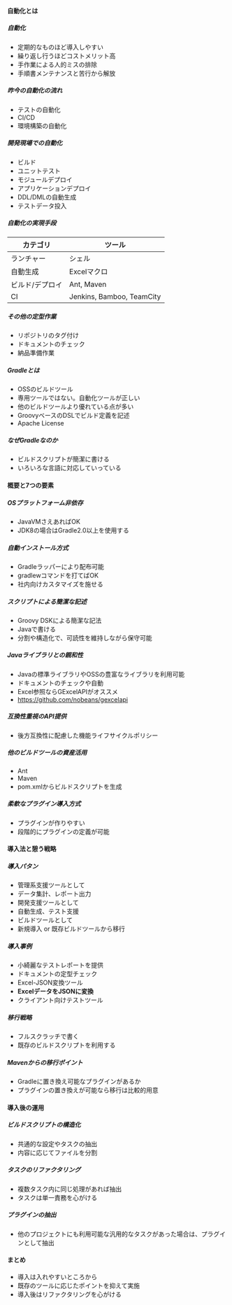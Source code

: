 #### 自動化とは

##### 自動化
* 定期的なものほど導入しやすい
* 繰り返し行うほどコストメリット高
* 手作業による人的ミスの排除
* 手順書メンテナンスと苦行から解放

##### 昨今の自動化の流れ
* テストの自動化
* CI/CD
* 環境構築の自動化

##### 開発現場での自動化
* ビルド
* ユニットテスト
* モジュールデプロイ
* アプリケーションデプロイ
* DDL/DMLの自動生成
* テストデータ投入

##### 自動化の実現手段
|カテゴリ|ツール|
|---|---|
|ランチャー|シェル|
|自動生成|Excelマクロ|
|ビルド/デプロイ|Ant, Maven|
|CI|Jenkins, Bamboo, TeamCity|

##### その他の定型作業
* リポジトリのタグ付け
* ドキュメントのチェック
* 納品準備作業

##### Gradleとは
* OSSのビルドツール
 * 専用ツールではない。自動化ツールが正しい
 * 他のビルドツールより優れている点が多い
* GroovyベースのDSLでビルド定義を記述
* Apache License

##### なぜGradleなのか
* ビルドスクリプトが簡潔に書ける
* いろいろな言語に対応していっている

#### 概要と7つの要素

##### OSプラットフォーム非依存
* JavaVMさえあればOK
* JDK8の場合はGradle2.0以上を使用する

##### 自動インストール方式
* Gradleラッパーにより配布可能
* gradlewコマンドを打てばOK
* 社内向けカスタマイズを施せる

##### スクリプトによる簡潔な記述
* Groovy DSKによる簡潔な記法
* Javaで書ける
* 分割や構造化で、可読性を維持しながら保守可能

##### Javaライブラリとの親和性
* Javaの標準ライブラリやOSSの豊富なライブラリを利用可能
* ドキュメントのチェックや自動
* Excel参照ならGExcelAPIがオススメ
 * https://github.com/nobeans/gexcelapi
 
 
##### 互換性重視のAPI提供
* 後方互換性に配慮した機能ライフサイクルポリシー

##### 他のビルドツールの資産活用
* Ant
* Maven
 * pom.xmlからビルドスクリプトを生成

##### 柔軟なプラグイン導入方式
* プラグインが作りやすい
* 段階的にプラグインの定義が可能

#### 導入法と憩う戦略

##### 導入パタン
* 管理系支援ツールとして
 * データ集計、レポート出力
* 開発支援ツールとして
 * 自動生成、テスト支援
* ビルドツールとして
 * 新規導入 or 既存ビルドツールから移行

##### 導入事例
* 小綺麗なテストレポートを提供
* ドキュメントの定型チェック
* Excel-JSON変換ツール
 * **ExcelデータをJSONに変換**
* クライアント向けテストツール

##### 移行戦略
* フルスクラッチで書く
* 既存のビルドスクリプトを利用する

##### Mavenからの移行ポイント
* Gradleに置き換え可能なプラグインがあるか
* プラグインの置き換えが可能なら移行は比較的用意

#### 導入後の運用

##### ビルドスクリプトの構造化
* 共通的な設定やタスクの抽出
* 内容に応じてファイルを分割

##### タスクのリファクタリング
* 複数タスク内に同じ処理があれば抽出
* タスクは単一責務を心がける

##### プラグインの抽出
* 他のプロジェクトにも利用可能な汎用的なタスクがあった場合は、プラグインとして抽出

#### まとめ
* 導入は入れやすいところから
* 既存のツールに応じたポイントを抑えて実施
* 導入後はリファクタリングを心がける
